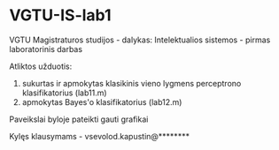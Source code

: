 # VGTU-IS-lab1
VGTU Magistraturos studijos - dalykas: Intelektualios sistemos - pirmas laboratorinis darbas

Atliktos užduotis:
1. sukurtas ir apmokytas klasikinis vieno lygmens perceptrono klasifikatorius (lab11.m)
2. apmokytas Bayes'o klasifikatorius (lab12.m)

Paveikslai byloje pateikti gauti grafikai

Kylęs klausymams - vsevolod.kapustin@********